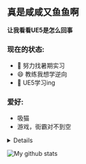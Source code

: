 ## 真是咸咸又鱼鱼啊
**让我看看UE5是怎么回事**

### 现在的状态: 

- 🤔 努力找暑期实习
- 😄 教练我想学逆向
- 🌱 UE5学习ing

### 爱好: 
- 吸猫
- 游戏，街霸对不到空

<!--
- 🌱 I’m currently learning ...
- 👯 I’m looking to collaborate on ...
- 🤔 I’m looking for help with ...
- 💬 Ask me about ...
- 📫 How to reach me: ...
- 😄 Pronouns: ...
- ⚡ Fun fact: ...
-->

<details>
   

  ![Top Langs](https://github-readme-stats.vercel.app/api/top-langs/?username=colaxianyu&layout=compact)
  <br><br>
</details>

![My github stats](https://github-readme-stats.vercel.app/api?username=colaxianyu&show_icons=true&title_color=1E90FF&text_color=000000&icon_color=1E90FF&bg_color=FFFFFF)

